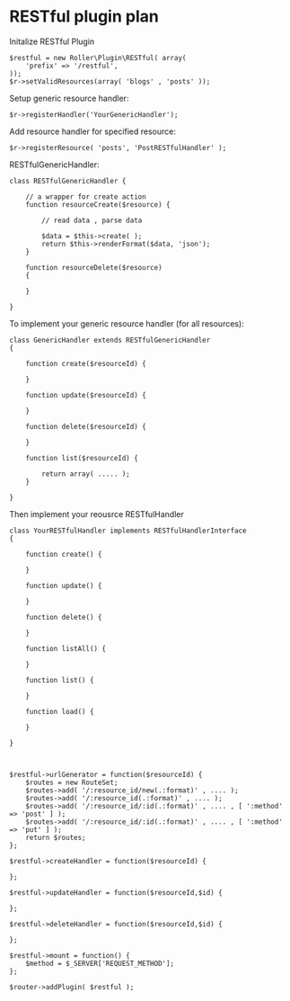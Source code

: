 RESTful plugin plan
===================

Initalize RESTful Plugin

    $restful = new Roller\Plugin\RESTful( array(
        'prefix' => '/restful',
    ));
    $r->setValidResources(array( 'blogs' , 'posts' ));

Setup generic resource handler:

    $r->registerHandler('YourGenericHandler');

Add resource handler for specified resource:

    $r->registerResource( 'posts', 'PostRESTfulHandler' );

RESTfulGenericHandler:

    class RESTfulGenericHandler {

        // a wrapper for create action
        function resourceCreate($resource) {

            // read data , parse data

            $data = $this->create( );
            return $this->renderFormat($data, 'json');
        }

        function resourceDelete($resource) 
        {

        }

    }

To implement your generic resource handler (for all resources):

    class GenericHandler extends RESTfulGenericHandler
    {

        function create($resourceId) {

        }

        function update($resourceId) {

        }

        function delete($resourceId) {

        }

        function list($resourceId) {

            return array( ..... );
        }

    }

Then implement your reousrce RESTfulHandler

    class YourRESTfulHandler implements RESTfulHandlerInterface
    {

        function create() {

        }

        function update() {

        }

        function delete() {

        }

        function listAll() {

        }

        function list() {

        }

        function load() {

        }

    }



    $restful->urlGenerator = function($resourceId) { 
        $routes = new RouteSet;
        $routes->add( '/:resource_id/new(.:format)' , .... );
        $routes->add( '/:resource_id(.:format)' , .... );
        $routes->add( '/:resource_id/:id(.:format)' , .... , [ ':method' => 'post' ] );
        $routes->add( '/:resource_id/:id(.:format)' , .... , [ ':method' => 'put' ] );
        return $routes;
    };

    $restful->createHandler = function($resourceId) {

    };

    $restful->updateHandler = function($resourceId,$id) {

    };

    $restful->deleteHandler = function($resourceId,$id) {

    };

    $restful->mount = function() {
        $method = $_SERVER['REQUEST_METHOD'];
    };

    $router->addPlugin( $restful );


